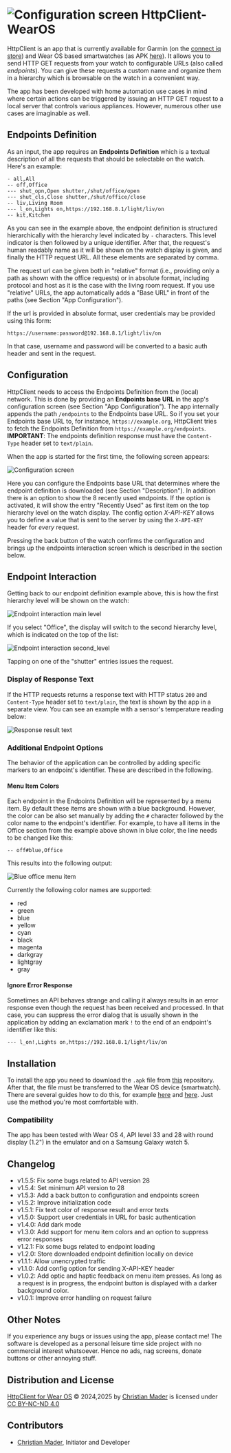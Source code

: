 # ![Configuration screen](res/icon.svg) HttpClient-WearOS

HttpClient is an app that is currently available for Garmin (on the 
[connect iq store](https://apps.garmin.com/apps/da241207-e929-4cdf-9662-11ab17ffd70d)) and Wear OS 
based smartwatches (as APK [here](https://github.com/cmader/HttpClient-WearOS)). It allows you to 
send HTTP GET requests from your watch to configurable URLs (also called _endpoints_). You can give these requests a custom 
name and organize them in a hierarchy which is browsable on the watch in a convenient way.

The app has been developed with home automation use cases in mind where certain actions can be 
triggered by issuing an HTTP GET request to a local server that controls various appliances. 
However, numerous other use cases are imaginable as well.

## Endpoints Definition

As an input, the app requires an **Endpoints Definition** which is a textual description of all the 
requests that should be selectable on the watch. Here's an example:

```
- all,All
-- off,Office
--- shut_opn,Open shutter,/shut/office/open
--- shut_cls,Close shutter,/shut/office/close
-- liv,Living Room
--- l_on,Lights on,https://192.168.8.1/light/liv/on
-- kit,Kitchen
```

As you can see in the example above, the endpoint definition is structured hierarchically with the 
hierarchy level indicated by `-` characters. This level indicator is then followed by a unique 
identifier. After that, the request's human readably name as it will be shown on the watch display 
is given, and finally the HTTP request URL. All these elements are separated by comma.

The request url can be given both in "relative" format (i.e., providing only a path as shown 
with the office requests) or in absolute format, including protocol and host as it is the case with 
the living room request. If you use "relative" URLs, the app automatically adds a "Base URL" in 
front of the paths (see Section "App Configuration").

If the url is provided in absolute format, user credentials may be provided using this form:

    https://username:password@192.168.8.1/light/liv/on

In that case, username and password will be converted to a basic auth header and sent in the 
request.


## Configuration

HttpClient needs to access the Endpoints Definition from the (local) network. This is done by
providing an **Endpoints base URL** in the app's configuration screen (see Section "App
Configuration"). The app internally appends the path `/endpoints` to the Endpoints base URL. So if
you set your Endpoints base URL to, for instance, `https://example.org`, HttpClient tries to fetch
the Endpoints Definition from `https://example.org/endpoints`. **IMPORTANT**: The endpoints 
definition response must have the `Content-Type` header set to `text/plain`.

When the app is started for the first time, the following screen appears:

![Configuration screen](res/config_screen.png)

Here you can configure the Endpoints base URL that determines where the endpoint definition is
downloaded (see Section "Description"). In addition there is an option to show the 8 recently used
endpoints. If the option is activated,  it will show the entry "Recently Used" as first item on 
the top hierarchy level on the watch display. The config option *X-API-KEY* allows you to define
a value that is sent to the server by using the `X-API-KEY` header for *every* request. 

Pressing the back button of the watch confirms the configuration and brings up the endpoints 
interaction screen which is described in the section below.

## Endpoint Interaction

Getting back to our endpoint definition example above, this is how the first hierarchy level will 
be shown on the watch:

![Endpoint interaction main level](res/endpoints_interaction_main.png)

If you select "Office", the display will switch to the second hierarchy level, which is indicated 
on the top of the list:

![Endpoint interaction second_level](res/endpoints_interaction_level2.png)

Tapping on one of the "shutter" entries issues the request.

### Display of Response Text

If the HTTP requests returns a response text with HTTP status `200` and `Content-Type` header set 
to `text/plain`, the text is shown by the app in a separate view. You can see an example with a 
sensor's temperature reading below:

![Response result text](res/response_result_text.png)

### Additional Endpoint Options

The behavior of the application can be controlled by adding specific markers to an endpoint's identifier.
These are described in the following.

#### Menu Item Colors

Each endpoint in the Endpoints Definition will be represented by a menu item. By default these items
are shown with a blue background. However, the color can be also set manually by adding the `#` character
followed by the color name to the endpoint's identifier. For example, to have all items in the
Office section from the example above shown in blue color, the line needs to be changed like this:

    -- off#blue,Office

This results into the following output:

![Blue office menu item](res/colored_menuitem.png)

Currently the following color names are supported:

* red
* green
* blue
* yellow
* cyan
* black
* magenta
* darkgray
* lightgray
* gray

#### Ignore Error Response

Sometimes an API behaves strange and calling it always results in an error response even though the 
request has been received and processed. In that case, you can suppress the error dialog that is
usually shown in the application by adding an exclamation mark `!` to the end of an endpoint's
identifier like this:

    --- l_on!,Lights on,https://192.168.8.1/light/liv/on

## Installation

To install the app you need to download the `.apk` file from 
[this](https://github.com/cmader/HttpClient-WearOS) repository. After that, the file must be 
transferred to the Wear OS device (smartwatch). There are several guides how to do this, for 
example [here](https://www.makeuseof.com/sideload-apps-wear-os-galaxy-watch/) and 
[here](https://xdaforums.com/t/how-to-install-apps-on-wear-os-all-methods.4510255/). Just use the
method you're most comfortable with.

### Compatibility

The app has been tested with Wear OS 4, API level 33 and 28 with round display (1.2") in the 
emulator and on a Samsung Galaxy watch 5.
    
## Changelog

* v1.5.5: Fix some bugs related to API version 28
* v1.5.4: Set minimum API version to 28 
* v1.5.3: Add a back button to configuration and endpoints screen
* v1.5.2: Improve initialization code
* v1.5.1: Fix text color of response result and error texts
* v1.5.0: Support user credentials in URL for basic authentication
* v1.4.0: Add dark mode
* v1.3.0: Add support for menu item colors and an option to suppress error responses
* v1.2.1: Fix some bugs related to endpoint loading
* v1.2.0: Store downloaded endpoint definition locally on device
* v1.1.1: Allow unencrypted traffic
* v1.1.0: Add config option for sending X-API-KEY header
* v1.0.2: Add optic and haptic feedback on menu item presses. As long as a request is in progress,
the endpoint button is displayed with a darker background color.
* v1.0.1: Improve error handling on request failure

## Other Notes

If you experience any bugs or issues using the app, please contact me! The software is developed
as a personal leisure time side project with no commercial interest whatsoever. Hence no ads, nag
screens, donate buttons or other annoying stuff.

## Distribution and License
[HttpClient for Wear OS](https://github.com/cmader/HttpClient-WearOS) © 2024,2025 by 
[Christian Mader](https://github.com/cmader) is licensed under 
[CC BY-NC-ND 4.0](https://creativecommons.org/licenses/by-nc-nd/4.0/) 

## Contributors
* [Christian Mader](https://github.com/cmader), Initiator and Developer
